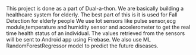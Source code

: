 This project is done as a part of Dual-a-thon.
We are basically building a healthcare system for elderly.
The best part of this is it is used for Fall Detection for elderly people
We use Iot sensors like pulse sensor,ecg module,temperature and humidity sensor and accelerometer to get the real time health status of an individual.
The values retrieved from the sensors will be sent to Android app using Firebase.
We also use ML RandomForestRegressor model to predict the future diseases.
 
